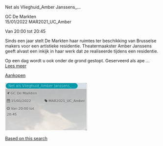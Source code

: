 Net als Vlieghuid\_Amber Janssens\_...

GC De Markten  
15/01/2022 MAR2021\_UC\_Amber  

Van 20:00 tot 20:45

  

  

Sinds een jaar stelt De Markten haar ruimtes ter beschikking van Brusselse makers voor een artistieke residentie. Theatermaakster Amber Janssens geeft alvast een inkijk in haar werk dat ze realiseerde tijdens een residentie.  
  
Op een dag wordt u ook onder de grond gestopt. Geserveerd als ape ...  
[Lees meer](https://tickets.vgc.be/activity/subscribe/MAR2021_UC_Amber)

[Aankopen](https://tickets.vgc.be/ticketingActivity/subscribe/MAR2021_UC_Amber)

![](69808.png)

[Based on this search](https://tickets.vgc.be/activity/index?&vrijeplaatsen=1&Age%5B%5D=3%2C5&entity=244)